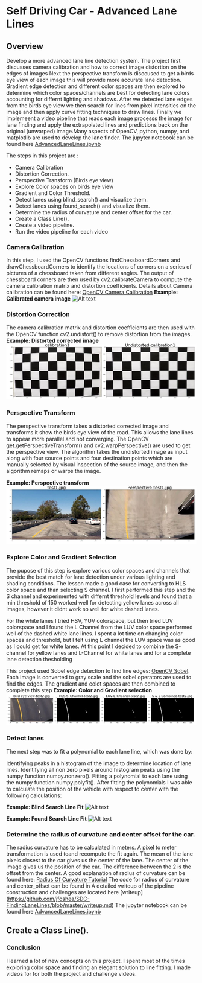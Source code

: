 # Self Driving Car - Advanced Lane Lines 

## Overview
Develop a more advanced lane line detection system. The project first discusses camera calibration and how to correct image distortion on the edges of images Next the perspective transform is disccused to get a birds eye view of each image this will provide more accurate lane detection. Gradient edge detection and different color spaces are then explored to determine which color spaces/channels are best for detecting lane colors accounting for differnt lighting and shadows. After we detected lane edges from the birds eye view we then search for lines from pixel intensities on the image and then apply curve fitting techniques to draw lines. Finally we implemeent a video pipeline that reads each image processs the image for lane finding and apply the extrapolated lines and predictions back on the original (unwarped) image.Many aspects of OpenCV, python, numpy, and matplotlib are used to develop the lane finder. The jupyter notebook can be found here  [AdvancedLaneLines.ipynb](https://github.com/jfoshea/AdvancedLaneLines/blob/master/AdvancedLaneLines.ipynb)

The steps in this project are :
- Camera Calibration
- Distortion Correction.
- Perspective Transform (Birds eye view)
- Explore Color spaces on birds eye view
- Gradient and Color Threshold.
- Detect lanes using blind_search() and visualize them.
- Detect lanes using found_search() and visualize them.
- Determine the radius of curvature and center offset for the car.
- Create a Class Line().
- Create a video pipeline.
- Run the video pipeline for each video


### Camera Calibration
In this step, I used the OpenCV functions findChessboardCorners and drawChessboardCorners to identify the locations of corners on a series of pictures of a chessboard taken from different angles.  The output of chessboard corners are then  used by cv2.calibrateCamera to compute the camera calibration matrix and distortion coefficients.
Details about Camera calibration can be found here: [OpenCV Camera Calibration](https://docs.opencv.org/2.4/doc/tutorials/calib3d/camera_calibration/camera_calibration.html)
**Example: Calibrated camera image**
![Alt text](writeup_images/original_and_calibrated.JPG "Calibrated Camera Image")


### Distortion Correction 
The camera calibration matrix and distortion coefficients are then used with the OpenCV function cv2.undistort() to remove distortion from the images.
**Example: Distorted corrected image** 
![Alt text](writeup_images/original_and_undistorted.JPG "Distorted Corrected Image")

### Perspective Transform 
The perspective transform takes a distorted corrected image and transforms it show the birds eye view of the road. This allows the lane lines to appear more parallel and not converging. The OpenCV get.getPerspectiveTransform() and cv2.warpPerspective() are used to get the perspective view.  The algorithm takes the undistorted image as input along with four source points and four destination points which are manually selected by visual inspection of the source image, and then the algorithm remaps or warps the image.

**Example: Perspective transform** 
![Alt text](writeup_images/original_and_perspective.JPG "Perspective View Image")

### Explore Color and Gradient Selection 
The pupose of this step is explore various color spaces and channels that provide the best match for lane detection under various lighting and shading conditions. 
The lesson made a good case for converting to HLS color space and than selecting S channel.  I first performed this step and the S channel and experimented with differnt threshold levels and found that a min threshold of 150 worked well for detecting yellow lanes across all images, however it didnt work so well for white dashed lanes.

For the white lanes I tried HSV, YUV colorspace, but then tried LUV colorspace and I found the L Channel from the LUV color space performed well of the dashed white lane lines. I spent a lot time on changing color spaces and threshold, but I felt using L channel the LUV space was as good as I could get for white lanes. At this point I decided to combine the S-channel for yellow lanes and L-Channel for white lanes and for a complete lane detection thesholding

This project used Sobel edge detection to find line edges: [OpenCV Sobel]( https://docs.opencv.org/2.4/doc/tutorials/imgproc/imgtrans/sobel_derivatives/sobel_derivatives.html). Each image is converted to gray scale and the sobel operators are used to find the edges.
The gradient and colot spaces are then combined to complete this step
**Example: Color and Gradient selection**
![Alt text](writeup_images/color_and_gradient.JPG "Color and Gradient Image")


### Detect lanes

The next step was to fit a polynomial to each lane line, which was done by:

Identifying peaks in a histogram of the image to determine location of lane lines.
Identifying all non zero pixels around histogram peaks using the numpy function numpy.nonzero().
Fitting a polynomial to each lane using the numpy function numpy.polyfit().
After fitting the polynomials I was able to calculate the position of the vehicle with respect to center with the following calculations:

**Example: Blind Search Line Fit**
![Alt text](writeup_images/blind_search_line_fit.JPG "Blind Search Line Fit")

**Example: Found Search Line Fit**
![Alt text](writeup_images/found_search_line_fit.JPG "Found Search Line Fit")

### Determine the radius of curvature and center offset for the car.

The radius curvature has to be calculated in meters. A pixel to meter transformation is used toand recompute the fit again. The mean of the lane pixels closest to the car gives us the center of the lane. The center of the image gives us the position of the car. The difference between the 2 is the offset from the center.
A good explanation of radius of curvature can be found here: [Radius Of Curvature Tutorial]( https://www.intmath.com/applications-differentiation/8-radius-curvature.php)
The code for radius of curvature and center_offset can be found in 
A detailed writeup of the pipeline construction and challenges are located here [writeup] (https://github.com/jfoshea/SDC-FindingLaneLines/blob/master/writeup.md)
The jupyter notebook can be found here  [AdvancedLaneLines.ipynb](https://github.com/jfoshea/AdvancedLaneLines/blob/master/AdvancedLaneLines.ipynb)
## Create a Class Line().

### Conclusion
I learned a lot of new concepts on this project. I spent most of the times exploring color space and finding an elegant solution to line fitting. I made videos for for both the project and challenge videos.


